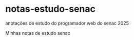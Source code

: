 # notas-estudo-senac
anotações de estudo do programador web do senac 2025 


Minhas notas de estudo senac


